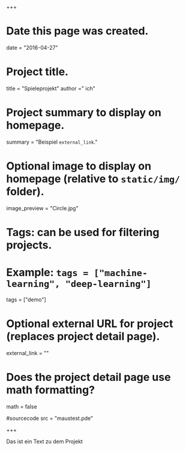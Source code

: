 +++
# Date this page was created.
date = "2016-04-27"

# Project title.
title = "Spieleprojekt"
author =" ich"
# Project summary to display on homepage.
summary = "Beispiel `external_link`."

# Optional image to display on homepage (relative to `static/img/` folder).
image_preview = "Circle.jpg"

# Tags: can be used for filtering projects.
# Example: `tags = ["machine-learning", "deep-learning"]`
tags = ["demo"]

# Optional external URL for project (replaces project detail page).
external_link = ""

# Does the project detail page use math formatting?
math = false

#sourcecode
src = "maustest.pde"

+++



Das ist ein Text zu dem Projekt
